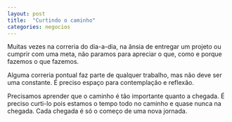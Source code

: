 ```yaml
---
layout: post
title:  "Curtindo o caminho"
categories: negocios
---
```


Muitas vezes na correria do dia-a-dia, na ânsia de entregar um projeto ou cumprir com uma meta, não paramos para apreciar o que, como e porque fazemos o que fazemos.

Alguma correria pontual faz parte de qualquer trabalho, mas não deve ser uma constante. É preciso espaço para contemplação e reflexão.

Precisamos aprender que o caminho é tão importante quanto a chegada. É preciso curti-lo pois estamos o tempo todo no caminho e quase nunca na chegada. Cada chegada é só o começo de uma nova jornada.